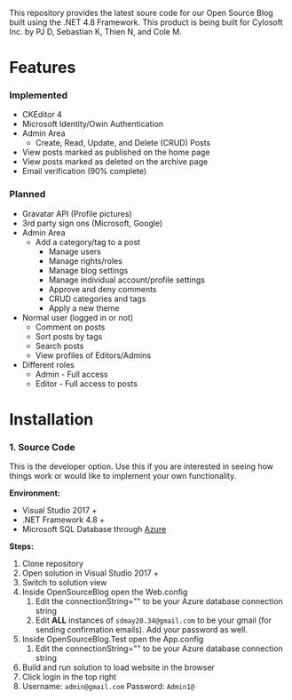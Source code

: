 This repository provides the latest soure code for our Open Source Blog built using the .NET 4.8 Framework. This product is being built for Cylosoft Inc. by PJ D, Sebastian K, Thien N, and Cole M.

# Features

### Implemented
* CKEditor 4
* Microsoft Identity/Owin Authentication
* Admin Area
    * Create, Read, Update, and Delete (CRUD) Posts
* View posts marked as published on the home page
* View posts marked as deleted on the archive page
* Email verification (90% complete)
    
### Planned
* Gravatar API (Profile pictures)
* 3rd party sign ons (Microsoft, Google)
* Admin Area
    * Add a category/tag to a post
        * Manage users
        * Manage rights/roles
        * Manage blog settings
        * Manage individual account/profile settings
        * Approve and deny comments
        * CRUD categories and tags
        * Apply a new theme
* Normal user (logged in or not)
    * Comment on posts
    * Sort posts by tags
    * Search posts
    * View profiles of Editors/Admins
* Different roles
    * Admin - Full access
    * Editor - Full access to posts

# Installation

### 1. Source Code
This is the developer option. Use this if you are interested in seeing how things work or would like to implement your own functionality.

**Environment:**
* Visual Studio 2017 +
* .NET Framework 4.8 +
* Microsoft SQL Database through [Azure](https://azure.microsoft.com/en-us/)

**Steps:**
1. Clone repository
2. Open solution in Visual Studio 2017 +
3. Switch to solution view
4. Inside OpenSourceBlog open the Web.config
    1. Edit the connectionString="" to be your Azure database connection string
    2. Edit **ALL** instances of `sdmay20.34@gmail.com` to be your gmail (for sending confirmation emails). Add your password as well.
5. Inside OpenSourceBlog.Test open the App.config
    1. Edit the connectionString="" to be your Azure database connection string
6. Build and run solution to load website in the browser
7. Click login in the top right
8. Username: `admin@gmail.com` Password: `Admin1@`